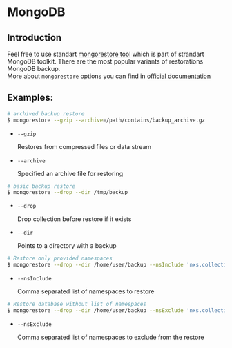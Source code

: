 # MongoDB

## Introduction

Feel free to use standart [mongorestore tool](https://www.mongodb.com/docs/database-tools/mongorestore/#installation)
which is part of strandart MongoDB toolkit. There are the most popular variants of restorations MongoDB backup.  
More about `mongorestore` options you can find in [official documentation](https://www.mongodb.com/docs/database-tools/mongorestore/#options)

## Examples:

```sh
# archived backup restore
$ mongorestore --gzip --archive=/path/contains/backup_archive.gz
```

* `--gzip`

  Restores from compressed files or data stream

* `--archive`

  Specified an archive file for restoring

```sh
# basic backup restore
$ mongorestore --drop --dir /tmp/backup
```

* `--drop`

  Drop collection before restore if it exists

* `--dir`

  Points to a directory with a backup

```sh
# Restore only provided namespaces
$ mongorestore --drop --dir /home/user/backup --nsInclude 'nxs.collection'
```

* `--nsInclude`

  Comma separated list of namespaces to restore

```sh
# Restore database without list of namespaces
$ mongorestore --drop --dir /home/user/backup --nsExclude 'nxs.collection'
```

* `--nsExclude`

  Comma separated list of namespaces to exclude from the restore